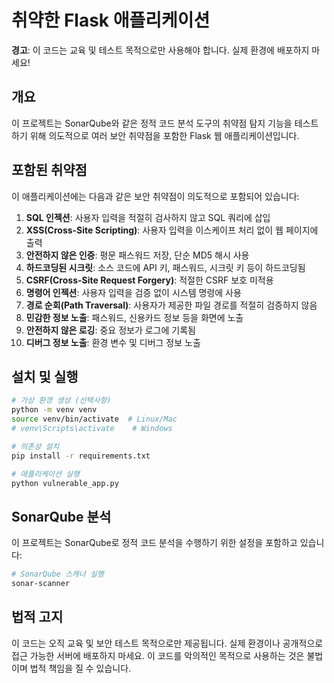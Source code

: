 # 취약한 Flask 애플리케이션

**경고**: 이 코드는 교육 및 테스트 목적으로만 사용해야 합니다. 실제 환경에 배포하지 마세요!

## 개요

이 프로젝트는 SonarQube와 같은 정적 코드 분석 도구의 취약점 탐지 기능을 테스트하기 위해 의도적으로 여러 보안 취약점을 포함한 Flask 웹 애플리케이션입니다.

## 포함된 취약점

이 애플리케이션에는 다음과 같은 보안 취약점이 의도적으로 포함되어 있습니다:

1. **SQL 인젝션**: 사용자 입력을 적절히 검사하지 않고 SQL 쿼리에 삽입
2. **XSS(Cross-Site Scripting)**: 사용자 입력을 이스케이프 처리 없이 웹 페이지에 출력
3. **안전하지 않은 인증**: 평문 패스워드 저장, 단순 MD5 해시 사용
4. **하드코딩된 시크릿**: 소스 코드에 API 키, 패스워드, 시크릿 키 등이 하드코딩됨
5. **CSRF(Cross-Site Request Forgery)**: 적절한 CSRF 보호 미적용
6. **명령어 인젝션**: 사용자 입력을 검증 없이 시스템 명령에 사용
7. **경로 순회(Path Traversal)**: 사용자가 제공한 파일 경로를 적절히 검증하지 않음
8. **민감한 정보 노출**: 패스워드, 신용카드 정보 등을 화면에 노출
9. **안전하지 않은 로깅**: 중요 정보가 로그에 기록됨
10. **디버그 정보 노출**: 환경 변수 및 디버그 정보 노출

## 설치 및 실행

```bash
# 가상 환경 생성 (선택사항)
python -m venv venv
source venv/bin/activate  # Linux/Mac
# venv\Scripts\activate    # Windows

# 의존성 설치
pip install -r requirements.txt

# 애플리케이션 실행
python vulnerable_app.py
```

## SonarQube 분석

이 프로젝트는 SonarQube로 정적 코드 분석을 수행하기 위한 설정을 포함하고 있습니다:

```bash
# SonarQube 스캐너 실행
sonar-scanner
```

## 법적 고지

이 코드는 오직 교육 및 보안 테스트 목적으로만 제공됩니다. 실제 환경이나 공개적으로 접근 가능한 서버에 배포하지 마세요. 이 코드를 악의적인 목적으로 사용하는 것은 불법이며 법적 책임을 질 수 있습니다. 
